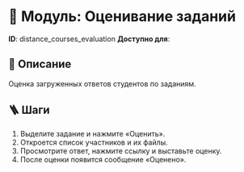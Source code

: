 # 📘 Модуль: Оценивание заданий
**ID**: distance_courses_evaluation
**Доступно для**: 

## 📝 Описание
Оценка загруженных ответов студентов по заданиям.

## 🪜 Шаги
1. Выделите задание и нажмите «Оценить».
2. Откроется список участников и их файлы.
3. Просмотрите ответ, нажмите ссылку и выставьте оценку.
4. После оценки появится сообщение «Оценено».

